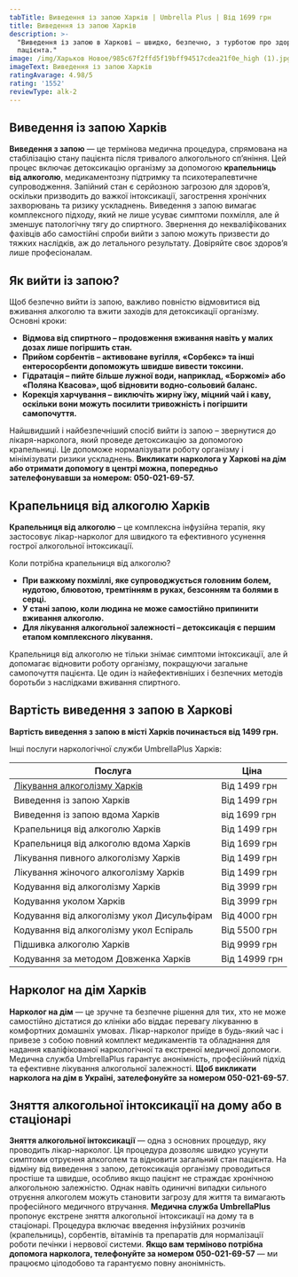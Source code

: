 ```yaml
---
tabTitle: Виведення із запою Харків | Umbrella Plus | Від 1699 грн
title: Виведення із запою Харків
description: >-
  "Виведення із запою в Харкові — швидко, безпечно, з турботою про здоров’я
  пацієнта."
image: /img/Харьков Новое/985c67f2ffd5f19bff94517cdea21f0e_high (1).jpg
imageText: Виведення із запою Харків
ratingAvarage: 4.98/5
rating: '1552'
reviewType: alk-2
---
```


## Виведення із запою Харків

**Виведення з запою** — це термінова медична процедура, спрямована на стабілізацію стану пацієнта після тривалого алкогольного сп’яніння. Цей процес включає детоксикацію організму за допомогою **крапельниць від алкоголю**, медикаментозну підтримку та психотерапевтичне супроводження. Запійний стан є серйозною загрозою для здоров’я, оскільки призводить до важкої інтоксикації, загострення хронічних захворювань та ризику ускладнень. Виведення з запою вимагає комплексного підходу, який не лише усуває симптоми похмілля, але й зменшує патологічну тягу до спиртного. Звернення до некваліфікованих фахівців або самостійні спроби вийти з запою можуть призвести до тяжких наслідків, аж до летального результату. Довіряйте своє здоров’я лише професіоналам.

## Як вийти із запою?

Щоб безпечно вийти із запою, важливо повністю відмовитися від вживання алкоголю та вжити заходів для детоксикації організму. Основні кроки:

* **Відмова від спиртного – продовження вживання навіть у малих дозах лише погіршить стан.**
* **Прийом сорбентів – активоване вугілля, «Сорбекс» та інші ентеросорбенти допоможуть швидше вивести токсини.**
* **Гідратація – пийте більше лужної води, наприклад, «Боржомі» або «Поляна Квасова», щоб відновити водно-сольовий баланс.**
* **Корекція харчування – виключіть жирну їжу, міцний чай і каву, оскільки вони можуть посилити тривожність і погіршити самопочуття.**

Найшвидший і найбезпечніший спосіб вийти із запою – звернутися до лікаря-нарколога, який проведе детоксикацію за допомогою крапельниці. Це допоможе нормалізувати роботу організму і мінімізувати ризики ускладнень. **Викликати нарколога у Харкові на дім або отримати допомогу в центрі можна, попередньо зателефонувавши за номером: 050-021-69-57.**

## Крапельниця від алкоголю Харків

**Крапельниця від алкоголю** – це комплексна інфузійна терапія, яку застосовує лікар-нарколог для швидкого та ефективного усунення гострої алкогольної інтоксикації.

Коли потрібна крапельниця від алкоголю?

* **При важкому похміллі, яке супроводжується головним болем, нудотою, блювотою, тремтінням в руках, безсонням та болями в серці.**
* **У стані запою, коли людина не може самостійно припинити вживання алкоголю.**
* **Для лікування алкогольної залежності – детоксикація є першим етапом комплексного лікування.**

Крапельниця від алкоголю не тільки знімає симптоми інтоксикації, але й допомагає відновити роботу організму, покращуючи загальне самопочуття пацієнта. Це один із найефективніших і безпечних методів боротьби з наслідками вживання спиртного.

## Вартість виведення з запою в Харкові

**Вартість виведення з запою в місті Харків починається від 1499 грн.**

Інші послуги наркологічної служби UmbrellaPlus Харків:

| Послуга                                                                                                  | Ціна          |
| -------------------------------------------------------------------------------------------------------- | ------------- |
| [Лікування алкоголізму Харків](https://umbrella-plus.com.ua/uk/kharkiv/lechenie-alkogolizma-kharkiv-ua/) | Від 1499 грн  |
| Виведення із запою Харків                                                                                | Від 1499 грн  |
| Виведення із запою вдома Харків                                                                          | від 1699 грн  |
| Крапельниця від алкоголю Харків                                                                          | Від 1499 грн  |
| Крапельниця від алкоголю вдома Харків                                                                    | Від 1699 грн  |
| Лікування пивного алкоголізму Харків                                                                     | Від 1499 грн  |
| Лікування жіночого алкоголізму Харків                                                                    | Від 1499 грн  |
| Кодування від алкоголізму Харків                                                                         | Від 3999 грн  |
| Кодування уколом Харків                                                                                  | Від 3999 грн  |
| Кодування від алкоголізму укол Дисульфірам                                                               | Від 4000 грн  |
| Кодування від алкоголізму укол Еспіраль                                                                  | Від 5500 грн  |
| Підшивка алкоголю Харків                                                                                 | Від 9999 грн  |
| Кодування за методом Довженка Харків                                                                     | Від 14999 грн |

## Нарколог на дім Харків

**Нарколог на дім** — це зручне та безпечне рішення для тих, хто не може самостійно дістатися до клініки або віддає перевагу лікуванню в комфортних домашніх умовах. Лікар-нарколог приїде в будь-який час і привезе з собою повний комплект медикаментів та обладнання для надання кваліфікованої наркологічної та екстреної медичної допомоги. Медична служба UmbrellaPlus гарантує анонімність, професійний підхід та ефективне лікування алкогольної залежності. **Щоб викликати нарколога на дім в Україні, зателефонуйте за номером 050-021-69-57**.

## Зняття алкогольної інтоксикації на дому або в стаціонарі

**Зняття алкогольної інтоксикації** — одна з основних процедур, яку проводить лікар-нарколог. Ця процедура дозволяє швидко усунути симптоми отруєння алкоголем та відновити загальний стан пацієнта. На відміну від виведення з запою, детоксикація організму проводиться простіше та швидше, особливо якщо пацієнт не страждає хронічною алкогольною залежністю. Однак навіть одиничні випадки сильного отруєння алкоголем можуть становити загрозу для життя та вимагають професійного медичного втручання.
**Медична служба UmbrellaPlus** пропонує екстрене зняття алкогольної інтоксикації на дому та в стаціонарі. Процедура включає введення інфузійних розчинів (крапельниць), сорбентів, вітамінів та препаратів для нормалізації роботи печінки і нервової системи. **Якщо вам терміново потрібна допомога нарколога, телефонуйте за номером 050-021-69-57** — ми працюємо цілодобово та гарантуємо повну анонімність.
